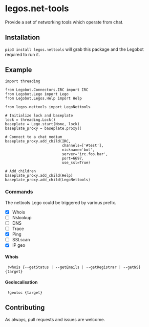 # legos.net-tools

Provide a set of networking tools which operate from chat.

## Installation

`pip3 install legos.nettools` will grab this package and the Legobot required to run it.

## Example

```python3
import threading

from Legobot.Connectors.IRC import IRC
from Legobot.Lego import Lego
from Legobot.Legos.Help import Help

from legos.nettools import LegoNettools

# Initialize lock and baseplate
lock = threading.Lock()
baseplate = Lego.start(None, lock)
baseplate_proxy = baseplate.proxy()

# Connect to a chat medium
baseplate_proxy.add_child(IRC,
                          channels=['#test'],
                          nickname='bot',
                          server='irc.foo.bar',
                          port=6697,
                          use_ssl=True)

# Add children
baseplate_proxy.add_child(Help)
baseplate_proxy.add_child(LegoNettools)

```

### Commands

The nettools Lego could be triggered by various prefix.

- [x] Whois
- [ ] Nslookup
- [ ] DNS
- [ ] Trace
- [X] Ping
- [ ] SSLscan
- [X] IP geo

#### Whois

` !whois {--getStatus | --getEmails | --getRegistrar | --getNS} {target}`

#### Geolocalisation

` !geoloc {target}`

## Contributing

As always, pull requests and issues are welcome.
